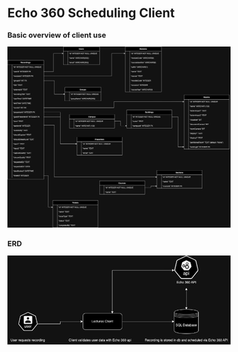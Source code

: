 # Echo 360 Scheduling Client

### Basic overview of client use
![Use Case](https://github.com/twentynineteen/echo-client/blob/master/lectures-ERD.drawio.png "Use case")

### ERD
![ERD](https://github.com/twentynineteen/echo-client/blob/master/lectures-connectinodiagram.drawio.png "ERD")
